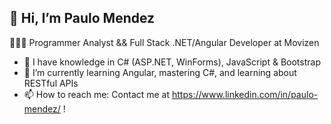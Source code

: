  👋 Hi, I’m Paulo Mendez
 -
 👨🏼‍💻 Programmer Analyst && Full Stack .NET/Angular Developer at Movizen
 
- 🌳 I have knowledge in C# (ASP.NET, WinForms), JavaScript & Bootstrap
- 🌱 I’m currently learning Angular, mastering C#, and learning about RESTful APIs
- 📫 How to reach me: Contact me at https://www.linkedin.com/in/paulo-mendez/ !

<!---
paulomendez1/paulomendez1 is a ✨ special ✨ repository because its `README.md` (this file) appears on your GitHub profile.
You can click the Preview link to take a look at your changes.
--->

